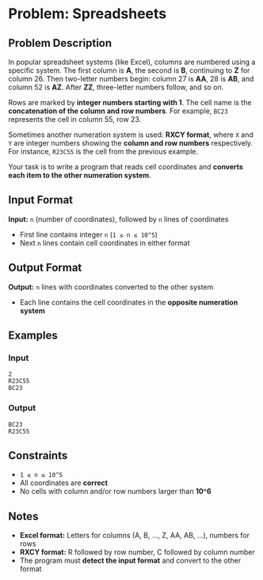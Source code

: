 
# Problem: Spreadsheets

## Problem Description
In popular spreadsheet systems (like Excel), columns are numbered using a specific system. The first column is **A**, the second is **B**, continuing to **Z** for column 26. Then two-letter numbers begin: column 27 is **AA**, 28 is **AB**, and column 52 is **AZ**. After **ZZ**, three-letter numbers follow, and so on.

Rows are marked by **integer numbers starting with 1**. The cell name is the **concatenation of the column and row numbers**. For example, `BC23` represents the cell in column 55, row 23.

Sometimes another numeration system is used: **RXCY format**, where `X` and `Y` are integer numbers showing the **column and row numbers** respectively. For instance, `R23C55` is the cell from the previous example.

Your task is to write a program that reads cell coordinates and **converts each item to the other numeration system**.

## Input Format

**Input:** `n` (number of coordinates), followed by `n` lines of coordinates<br/>

- First line contains integer `n` (`1 ≤ n ≤ 10^5`)
- Next `n` lines contain cell coordinates in either format

## Output Format

**Output:** `n` lines with coordinates converted to the other system<br/>

- Each line contains the cell coordinates in the **opposite numeration system**

## Examples

### Input
```
2
R23C55
BC23
```

### Output
```
BC23
R23C55
```

## Constraints
- `1 ≤ n ≤ 10^5`
- All coordinates are **correct**
- No cells with column and/or row numbers larger than **10^6**

## Notes
- **Excel format:** Letters for columns (A, B, ..., Z, AA, AB, ...), numbers for rows
- **RXCY format:** R followed by row number, C followed by column number
- The program must **detect the input format** and convert to the other format

